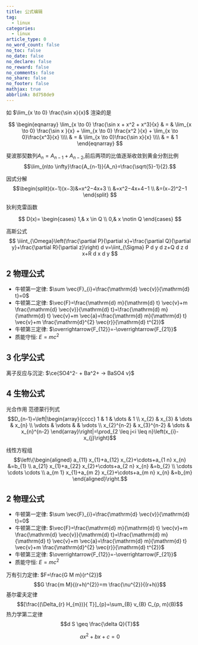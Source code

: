 ```yaml
---
title: 公式编辑
tag:
  - linux
categories:
  - linux
article_type: 0
no_word_count: false
no_toc: false
no_date: false
no_declare: false
no_reward: false
no_comments: false
no_share: false
no_footer: false
mathjax: true
abbrlink: 8d758de9
---
```


如 $\lim_{x \to 0} \frac{\sin x}{x}$ 渲染的是

$$
\begin{eqnarray}
 \lim_{x \to 0} \frac{\sin x + x^2 + x^3}{x} & = & \lim_{x \to 0} \frac{\sin x }{x} + \lim_{x \to 0} \frac{x^2 }{x} + \lim_{x \to 0}\frac{x^3}{x} 
\\\\ & = & \lim_{x \to 0}\frac{\sin x}{x} 
\\\\ & = & 1
\end{eqnarray}
$$

<!-- more -->
斐波那契数列$A_n=A_{n-1}+A_{n-2}$,前后两项的比值逐渐收敛到黄金分割比例
$$\lim_{n\to \infty}\frac{A_{n-1}}{A_n}=\frac{\sqrt{5}-1}{2}.$$

因式分解
$$\begin{split}(x−1)(x−3)&=x^2−4x+3 \\ 
&=x^2−4x+4−1 \\ 
&=(x−2)^2−1
\end{split}
$$

狄利克雷函数

$$
D(x)=
\begin{cases}
1,& x \in Q \\
0,& x \notin Q
\end{cases}
$$

高斯公式
$$
\iiint_{\Omega}\left(\frac{\partial P}{\partial x}+\frac{\partial Q}{\partial y}+\frac{\partial R}{\partial z}\right) d v=\iint_{\Sigma} P d y d z+Q d z d x+R d x d y
$$

## 2 物理公式
- 牛顿第一定律: $\sum \vec{F}_{i}=\frac{\mathrm{d} \vec{v}}{\mathrm{d} t}=0$
- 牛顿第二定律: $\vec{F}=\frac{\mathrm{d} m}{\mathrm{d} t} \vec{v}+m \frac{\mathrm{d} \vec{v}}{\mathrm{d} t}=\frac{\mathrm{d} m}{\mathrm{d} t} \vec{v}+m \vec{a}=\frac{\mathrm{d} m}{\mathrm{d} t} \vec{v}+m \frac{\mathrm{d}^{2} \vec{r}}{\mathrm{d} t^{2}}$
- 牛顿第三定律: $\overrightarrow{F_{12}}=-\overrightarrow{F_{21}}$
- 质能守恒: $E=mc^2$

## 3 化学公式
离子反应与沉淀: $\ce{SO4^2- + Ba^2+ -> BaSO4 v}$
    
## 4 生物公式
光合作用
范德蒙行列式
$$D_{n-1}=\left|\begin{array}{cccc}
1 & 1 & \dots & 1 \\
x_{2} & x_{3} & \dots & x_{n} \\
\vdots & \vdots & & \vdots \\
x_{2}^{n-2} & x_{3}^{n-2} & \dots & x_{n}^{n-2}
\end{array}\right|=\prod_{2 \leq j<i \leq n}\left(x_{i}-x_{j}\right)$$

线性方程组
$$\left\{\begin{aligned}
a_{11} x_{1}+a_{12} x_{2}+\cdots+a_{1 n} x_{n} &=b_{1} \\
a_{21} x_{1}+a_{22} x_{2}+\cdots+a_{2 n} x_{n} &=b_{2} \\
\cdots \cdots \cdots \\
a_{m 1} x_{1}+a_{m 2} x_{2}+\cdots+a_{m n} x_{n} &=b_{m}
\end{aligned}\right.$$

## 2 物理公式
- 牛顿第一定律: $\sum \vec{F}_{i}=\frac{\mathrm{d} \vec{v}}{\mathrm{d} t}=0$
- 牛顿第二定律: $\vec{F}=\frac{\mathrm{d} m}{\mathrm{d} t} \vec{v}+m \frac{\mathrm{d} \vec{v}}{\mathrm{d} t}=\frac{\mathrm{d} m}{\mathrm{d} t} \vec{v}+m \vec{a}=\frac{\mathrm{d} m}{\mathrm{d} t} \vec{v}+m \frac{\mathrm{d}^{2} \vec{r}}{\mathrm{d} t^{2}}$
- 牛顿第三定律: $\overrightarrow{F_{12}}=-\overrightarrow{F_{21}}$
- 质能守恒: $E=mc^2$

万有引力定律: $F=\frac{G M m}{r^{2}}$
$$G \frac{m M}{(r+h)^{2}}=m \frac{\nu^{2}}{(r+h)}$$
基尔霍夫定律
$$[\frac{(\Delta_{r} H_{m})}{ T}]_{p}=\sum_{B} v_{B} C_{p, m}(B)$$
热力学第二定律
$$d S \geq \frac{\delta Q}{T}$$

$$
ax^2 + bx + c = 0
$$